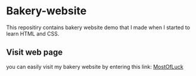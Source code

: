 # Bakery-website
This repositiry contains bakery website demo that I made when I started to learn HTML and CSS.

## Visit web page

you can easily visit my bakery website by entering this link: [MostOfLuck](https://mostofluck.github.io/Bakery-website/)
